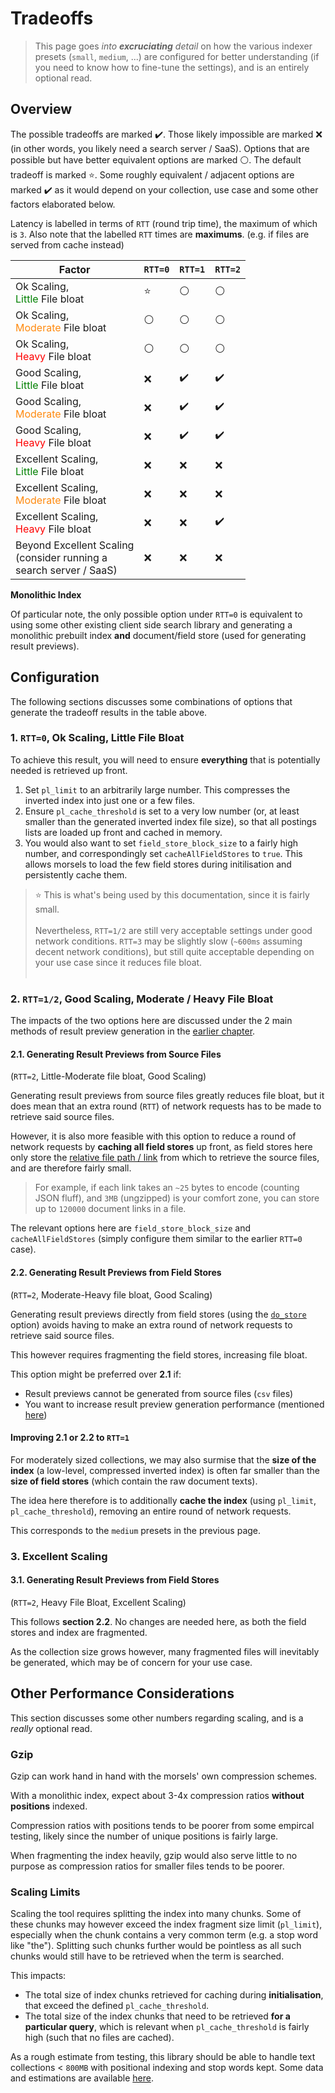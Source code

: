 # Tradeoffs

> This page goes *into **excruciating** detail* on how the various indexer presets (`small`, `medium`, ...) are configured for better understanding (if you need to know how to fine-tune the settings), and is an entirely optional read.

## Overview

The possible tradeoffs are marked ✔️. Those likely impossible are marked ❌ (in other words, you likely need a search server / SaaS). Options that are possible but have better equivalent options are marked ⚪. The default tradeoff is marked ⭐. Some roughly equivalent / adjacent options are marked ✔️ as it would depend on your collection, use case and some other factors elaborated below.

Latency is labelled in terms of `RTT` (round trip time), the maximum of which is `3`. Also note that the labelled `RTT` times are **maximums**. (e.g. if files are served from cache instead)

| Factor                                                                            | `RTT=0`         | `RTT=1`      | `RTT=2`
| -----------                                                                       | -----------     | -----------  | -----------
| Ok Scaling,<br><span style="color: green">Little</span> File bloat            | ⭐ | ⚪ | ⚪
| Ok Scaling,<br><span style="color: #ff8a0f">Moderate</span> File bloat        | ⚪ | ⚪ | ⚪
| Ok Scaling,<br><span style="color: red">Heavy</span> File bloat               | ⚪ | ⚪ | ⚪
| Good Scaling,<br><span style="color: green">Little</span> File bloat          | ❌ | ✔️ | ✔️
| Good Scaling,<br><span style="color: #ff8a0f">Moderate</span> File bloat      | ❌ | ✔️ | ✔️
| Good Scaling,<br><span style="color: red">Heavy</span> File bloat             | ❌ | ✔️ | ✔️
| Excellent Scaling,<br><span style="color: green">Little</span> File bloat     | ❌ | ❌ | ❌
| Excellent Scaling,<br><span style="color: #ff8a0f">Moderate</span> File bloat | ❌ | ❌ | ❌
| Excellent Scaling,<br><span style="color: red">Heavy</span> File bloat        | ❌ | ❌ | ✔️
| Beyond Excellent Scaling<br>(consider running a<br>search server / SaaS)      | ❌ | ❌ | ❌

**Monolithic Index**

Of particular note, the only possible option under `RTT=0` is equivalent to using some other existing client side search library and generating a monolithic prebuilt index **and** document/field store (used for generating result previews).


## Configuration

The following sections discusses some combinations of options that generate the tradeoff results in the table above.

### 1. `RTT=0`, Ok Scaling, Little File Bloat

To achieve this result, you will need to ensure **everything** that is potentially needed is retrieved up front.

1. Set `pl_limit` to an arbitrarily large number. This compresses the inverted index into just one or a few files.
1. Ensure `pl_cache_threshold` is set to a very low number (or, at least smaller than the generated inverted index file size), so that all postings lists are loaded up front and cached in memory.
1. You would also want to set `field_store_block_size` to a fairly high number, and correspondingly set `cacheAllFieldStores` to `true`. This allows morsels to load the few field stores during initilisation and persistently cache them.

> ⭐ This is what's being used by this documentation, since it is fairly small.<br><br>Nevertheless, `RTT=1/2` are still very acceptable settings under good network conditions. `RTT=3` may be slightly slow (`~600ms` assuming decent network conditions), but still quite acceptable depending on your use case since it reduces file bloat.<br><br>

### 2. `RTT=1/2`, Good Scaling, Moderate / Heavy File Bloat

The impacts of the two options here are discussed under the 2 main methods of result preview generation in the [earlier chapter](search_configuration_advanced.md).

#### 2.1. Generating Result Previews from Source Files

(`RTT=2`, Little-Moderate file bloat, Good Scaling)

Generating result previews from source files greatly reduces file bloat, but it does mean that an extra round (`RTT`) of network requests has to be made to retrieve said source files.

However, it is also more feasible with this option to reduce a round of network requests by **caching all field stores** up front, as field stores here only store the [relative file path / link](indexer/fields.md#reserved-fields) from which to retrieve the source files, and are therefore fairly small.

> For example, if each link takes an `~25` bytes to encode (counting JSON fluff), and `3MB` (ungzipped) is your comfort zone, you can store up to `120000` document links in a file.

The relevant options here are `field_store_block_size` and `cacheAllFieldStores` (simply configure them similar to the earlier `RTT=0` case).

#### 2.2. Generating Result Previews from Field Stores

(`RTT=2`, Moderate-Heavy file bloat, Good Scaling)

Generating result previews directly from field stores (using the [`do_store`](./indexer/fields.md) option) avoids having to make an extra round of network requests to retrieve said source files.

This however requires fragmenting the field stores, increasing file bloat.

This option might be preferred over **2.1** if:
- Result previews cannot be generated from source files (`csv` files)
- You want to increase result preview generation performance (mentioned [here](search_configuration.md#2-from-field-stores))

#### Improving 2.1 or 2.2 to `RTT=1`

For moderately sized collections, we may also surmise that the **size of the index** (a low-level, compressed inverted index) is often far smaller than the **size of field stores** (which contain the raw document texts).

The idea here therefore is to additionally **cache the index** (using `pl_limit`, `pl_cache_threshold`), removing an entire round of network requests.

This corresponds to the `medium` presets in the previous page.

### 3. Excellent Scaling

#### 3.1. Generating Result Previews from Field Stores

(`RTT=2`, Heavy File Bloat, Excellent Scaling)

This follows **section 2.2**. No changes are needed here, as both the field stores and index are fragmented.

As the collection size grows however, many fragmented files will inevitably be generated, which may be of concern for your use case.


## Other Performance Considerations

This section discusses some other numbers regarding scaling, and is a *really* optional read.

### Gzip

Gzip can work hand in hand with the morsels' own compression schemes.

With a monolithic index, expect about 3-4x compression ratios **without positions** indexed.

Compression ratios with positions tends to be poorer from some empircal testing, likely since the number of unique positions is fairly large.

When fragmenting the index heavily, gzip would also serve little to no purpose as compression ratios for smaller files tends to be poorer.

### Scaling Limits

Scaling the tool requires splitting the index into many chunks. Some of these chunks may however exceed the index fragment size limit (`pl_limit`), especially when the chunk contains a very common term (e.g. a stop word like "the"). Splitting such chunks further would be pointless as all such chunks would still have to be retrieved when the term is searched.

This impacts:
- The total size of index chunks retrieved for caching during **initialisation**, that exceed the defined `pl_cache_threshold`.
- The total size of the index chunks that need to be retrieved **for a particular query**, which is relevant when `pl_cache_threshold` is fairly high (such that no files are cached).

As a rough estimate from testing, this library should be able to handle text collections &lt; `800MB` with positional indexing and stop words kept. Some data and estimations are available [here](https://github.com/ang-zeyu/morsels/blob/main/docs/src/numbers.md).
